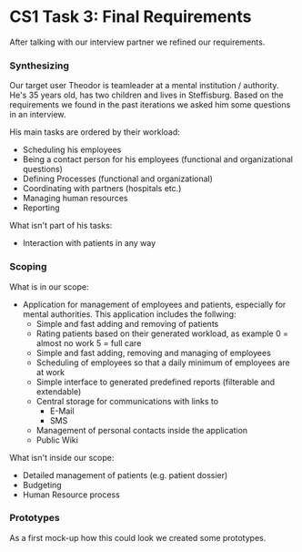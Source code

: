 # CS1 Task 3: Final Requirements  
After talking with our interview partner we refined our requirements. 

### Synthesizing
Our target user Theodor is teamleader at a mental institution / authority. He's 35 years old, has two children and lives in Steffisburg. Based on the requirements we found in the past iterations we asked him some questions in an interview. 

His main tasks are ordered by their workload: 
  * Scheduling his employees 
  * Being a contact person for his employees (functional and organizational questions) 
  * Defining Processes (functional and organizational) 
  * Coordinating with partners (hospitals etc.) 
  * Managing human resources 
  * Reporting 
  
What isn't part of his tasks: 
  * Interaction with patients in any way 

### Scoping 
What is in our scope: 
  * Application for management of employees and patients, especially for mental authorities. This application includes the follwing: 
    * Simple and fast adding and removing of patients
    * Rating patients based on their generated workload, as example 0 = almost no work 5 = full care 
    * Simple and fast adding, removing and managing of employees 
    * Scheduling of employees so that a daily minimum of employees are at work 
    * Simple interface to generated predefined reports (filterable and extendable) 
    * Central storage for communications with links to 
      * E-Mail 
      * SMS 
    * Management of personal contacts inside the application 
    * Public Wiki 

What isn't inside our scope: 
  * Detailed management of patients (e.g. patient dossier) 
  * Budgeting 
  * Human Resource process 

### Prototypes 
As a first mock-up how this could look we created some prototypes. 
